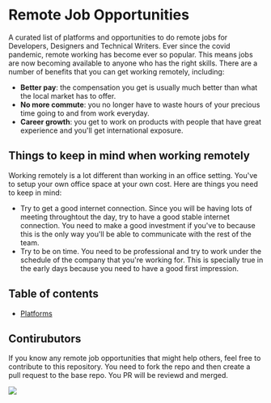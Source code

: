 # Remote Job Opportunities
A curated list of platforms and opportunities to do remote jobs for Developers, Designers and Technical Writers. Ever since the covid pandemic, remote working has become ever so popular. This means jobs are now becoming available to anyone who has the right skills. There are a number of benefits that you can get working remotely, including:
- **Better pay**: the compensation you get is usually much better than what the local market has to offer.
- **No more commute**: you no longer have to waste hours of your precious time going to and from work everyday.
- **Career growth**: you get to work on products with people that have great experience and you'll get international exposure.

## Things to keep in mind when working remotely
Working remotely is a lot different than working in an office setting. You've to setup your own office space at your own cost. Here are things you need to keep in mind:
* Try to get a good internet connection. Since you will be having lots of meeting throughtout the day, try to have a good stable internet connection. You need to make a good investment if you've to because this is the only way you'll be able to communicate with the rest of the team.
* Try to be on time. You need to be professional and try to work under the schedule of the company that you're working for. This is specially true in the early days because you need to have a good first impression.

## Table of contents
- [Platforms](./PLATFORMS.md)

## Contirubutors
If you know any remote job opportunities that might help others, feel free to contribute to this repository. You need to fork the repo and then create a pull request to the base repo. You PR will be reviewd and merged.

<a href="https://github.com/Hamsa-Labs/remote-jobs/graphs/contributors">
  <img src="https://contrib.rocks/image?repo=Hamsa-Labs/remote-jobs" />
</a>


